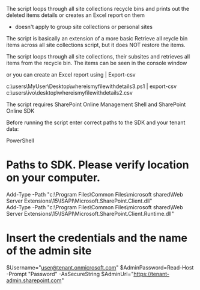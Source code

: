 The script loops through all site collections recycle bins and prints out the deleted items details or creates an Excel report on them


* doesn't apply to group site collections or personal sites

 

The script is basically an extension of a more basic Retrieve all reycle bin items across all site collections script, but it does NOT restore the items.

The script loops through all site collections, their subsites and retrieves all items from the recycle bin. The items can be seen in the console window



or you can create an Excel report using | Export-csv

c:\users\MyUser\Desktop\whereismyfilewithdetails3.ps1 | export-csv c:\users\ivo\desktop\whereismyfilewithdetails2.csv

 



 

 

The script requires SharePoint Online Management Shell and SharePoint Online SDK

 

 

Before running the script enter correct paths to the SDK and your tenant data:

 

 
PowerShell
# Paths to SDK. Please verify location on your computer. 
Add-Type -Path "c:\Program Files\Common Files\microsoft shared\Web Server Extensions\15\ISAPI\Microsoft.SharePoint.Client.dll"  
Add-Type -Path "c:\Program Files\Common Files\microsoft shared\Web Server Extensions\15\ISAPI\Microsoft.SharePoint.Client.Runtime.dll"  
 
# Insert the credentials and the name of the admin site 
$Username="user@tenant.onmicrosoft.com" 
$AdminPassword=Read-Host -Prompt "Password" -AsSecureString 
$AdminUrl="https://tenant-admin.sharepoint.com"
 
 
